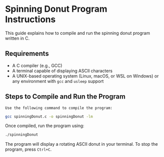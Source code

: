 # Spinning Donut Program Instructions

This guide explains how to compile and run the spinning donut program written in C.

## Requirements

- A C compiler (e.g., GCC)
- A terminal capable of displaying ASCII characters
- A UNIX-based operating system (Linux, macOS, or WSL on Windows) or any environment with `gcc` and `usleep` support

## Steps to Compile and Run the Program

    Use the following command to compile the program:
   ```bash
   gcc spinningDonut.c -o spinningDonut -lm
   ```

   Once compiled, run the program using:
   ```bash
   ./spinningDonut
   ```

   The program will display a rotating ASCII donut in your terminal. To stop the program, press `Ctrl+C`.

